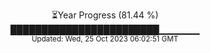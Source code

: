 <p align="center">
⏳Year Progress (81.44 %) <br>
████████████████████████▁▁▁▁▁▁ <br>
<sub>Updated: Wed, 25 Oct 2023 06:02:51 GMT</sub>
</p>

